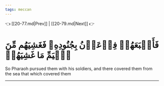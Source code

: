```yaml
---
tags: meccan
---
```


👈 [[20-77.md|Prev]] | [[20-79.md|Next]] 👉

# فَأَتۡبَعَهُمۡ فِرۡعَوۡنُ بِجُنُودِهِۦ فَغَشِيَهُم مِّنَ ٱلۡيَمِّ مَا غَشِيَهُمۡ

So Pharaoh pursued them with his soldiers, and there covered them from the sea that which covered them

---

